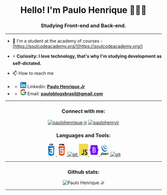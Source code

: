 <h1 align="center">Hello! I'm Paulo Henrique 👩🏻‍💻</h1>
<h3 align="center">Studying Front-end and Back-end.</h3>

---

- 📝 I'm a student at the academy of courses - [https://soulcodeacademy.org/](https://soulcodeacademy.org/)

- ⚡ **Curiosity: I love technology, that's why I'm studying development as self-dictated.**
- 📫 How to reach me
- - <img src="https://raw.githubusercontent.com/devicons/devicon/master/icons/linkedin/linkedin-original.svg" height="20"> Linkedin: **[Paulo Henrique Jr](https://www.linkedin.com/in/paulohenrique-jr/)**
- - <img src="https://raw.githubusercontent.com/devicons/devicon/master/icons/google/google-original.svg" height="20"> Email: **pauloblogsbrasil@gmail.com**

---

<h3 align="center">Connect with me:</h3>
<p align="center">
<a href="https://www.linkedin.com/in/paulohenrique-jr/" target="blank"><img align="center" src="https://cdn.jsdelivr.net/npm/simple-icons@3.0.1/icons/linkedin.svg" alt="paulohenrique-jr" height="20" width="30" /></a>
<a href="https://www.instagram.com/paulohenryjr/" target="blank"><img align="center" src="https://cdn.jsdelivr.net/npm/simple-icons@3.0.1/icons/instagram.svg" alt="paulohenryjr" height="20" width="30" /></a>
</p>

<h3 align="center">Languages and Tools:</h3>
<p align="center"> <a href="https://www.w3schools.com/css/" target="_blank"> <img src="https://raw.githubusercontent.com/devicons/devicon/master/icons/css3/css3-original-wordmark.svg" alt="css3" width="30" height="40"/> </a> 
<a href="https://www.w3.org/html/" target="_blank"> <img src="https://raw.githubusercontent.com/devicons/devicon/master/icons/html5/html5-original-wordmark.svg" alt="html5" width="30" height="40"/> </a> 
<a href="https://git-scm.com/" target="_blank"> <img src="https://www.vectorlogo.zone/logos/git-scm/git-scm-icon.svg" alt="git" width="30" height="40"/> </a>
<a href="https://developer.mozilla.org/en-US/docs/Web/JavaScript" target="_blank"> <img src="https://raw.githubusercontent.com/devicons/devicon/master/icons/javascript/javascript-original.svg" alt="javascript" width="30" height="40"/> </a> 
<a href="https://getbootstrap.com/" target="_blank"> <img src="https://raw.githubusercontent.com/devicons/devicon/00f02ef57fb7601fd1ddcc2fe6fe670fef3ae3e4/icons/bootstrap/bootstrap-original.svg" alt="git" width="30" height="40"/> </a>
<a href="https://jquery.com/" target="_blank"> <img src="https://raw.githubusercontent.com/devicons/devicon/00f02ef57fb7601fd1ddcc2fe6fe670fef3ae3e4/icons/jquery/jquery-original-wordmark.svg" alt="git" width="30" height="40"/> </a>
<a href="https://nodejs.org/en/" target="_blank"> <img src="https://cdn.jsdelivr.net/gh/devicons/devicon/icons/nodejs/nodejs-original-wordmark.svg" alt="git" width="30" height="40"/> </a>
</p>

---

<h3 align="center">Github stats:</h3>

<p align="center"><img src="https://github-readme-stats.vercel.app/api?username=paulohenriquejr&theme=default&show_icons=true" alt="Paulo Henrique Jr"/></p>

---
